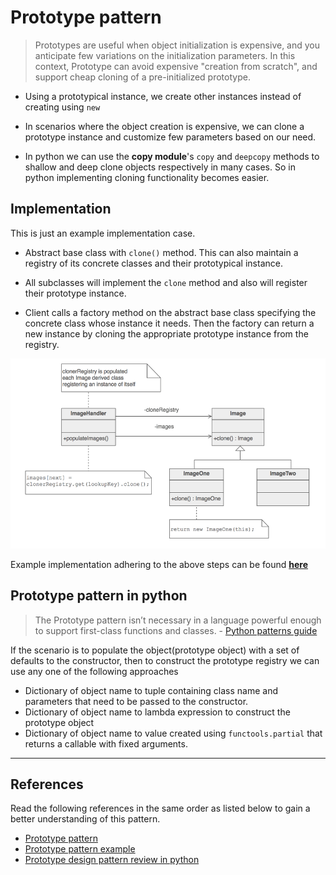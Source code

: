 # Prototype pattern

> Prototypes are useful when object initialization is expensive, and you anticipate few variations on the initialization parameters. In this context, Prototype can avoid expensive "creation from scratch", and support cheap cloning of a pre-initialized prototype.

* Using a prototypical instance, we create other instances instead of creating using `new`

* In scenarios where the object creation is expensive, we can clone a prototype instance and customize few parameters based on our need.

* In python we can use the **copy module**'s `copy` and `deepcopy` methods to shallow and deep clone objects respectively in many cases. So in python implementing cloning functionality becomes easier.

## Implementation

This is just an example implementation case.

* Abstract base class with `clone()` method. This can also maintain a registry of its concrete classes and their prototypical instance.

* All subclasses will implement the `clone` method and also will register their prototype instance.

* Client calls a factory method on the abstract base class specifying the concrete class whose instance it needs. Then the factory can return a new instance by cloning the appropriate prototype instance from the registry.

![prototype design pattern](./prototype.png)

Example implementation adhering to the above steps can be found [**here**](https://github.com/faif/python-patterns/blob/master/patterns/creational/prototype.py)

## Prototype pattern in python

>The Prototype pattern isn’t necessary in a language powerful enough to support first-class functions and classes. - [Python patterns guide](https://python-patterns.guide/gang-of-four/prototype/)

If the scenario is to populate the object(prototype object) with a set of defaults to the constructor, then to construct the prototype registry we can use any one of the following approaches

* Dictionary of object name to tuple containing class name and parameters that need to be passed to the constructor.
* Dictionary of object name to lambda expression to construct the prototype object
* Dictionary of object name to value created using `functools.partial` that returns a callable with fixed arguments.

---

## References

Read the following references in the same order as listed below to gain a better understanding of this pattern.

* [Prototype pattern](https://sourcemaking.com/design_patterns/prototype)
* [Prototype pattern example](https://github.com/faif/python-patterns/blob/master/patterns/creational/prototype.py)
* [Prototype design pattern review in python](https://python-patterns.guide/gang-of-four/prototype/)
